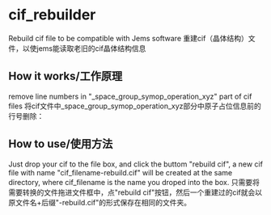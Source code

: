 # cif_rebuilder
Rebuild cif file to be compatible with Jems software
重建cif（晶体结构）文件，以使jems能读取老旧的cif晶体结构信息

## How it works/工作原理

remove line numbers in "_space_group_symop_operation_xyz" part of cif files
将cif文件中_space_group_symop_operation_xyz部分中原子占位信息前的行号删除：

## How to use/使用方法

Just drop your cif to the file box, and click the buttom "rebuild cif", a new cif file with name "cif_filename-rebuild.cif" will be created at the same directory, where cif_filename is the name you droped into the box.
只需要将需要转换的文件拖进文件框中，点"rebuild cif"按钮，然后一个重建过的cif就会以原文件名+后缀"-rebuild.cif"的形式保存在相同的文件夹。
